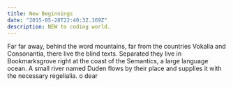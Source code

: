```yaml
---
title: New Beginnings
date: "2015-05-28T22:40:32.169Z"
description: NEW to coding world.
---
```


Far far away, behind the word mountains, far from the countries Vokalia and
Consonantia, there live the blind texts. Separated they live in Bookmarksgrove
right at the coast of the Semantics, a large language ocean. A small river named
Duden flows by their place and supplies it with the necessary regelialia.
o dear
